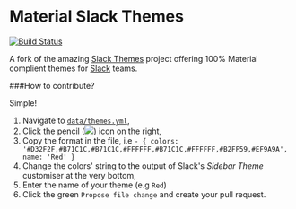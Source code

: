 # Material Slack Themes

[![Build Status](https://travis-ci.org/wopian/material-slackthemes.svg?branch=master)](https://travis-ci.org/wopian/material-slackthemes)

A fork of the amazing [Slack Themes](https://github.com/paracycle/slackthemes) project offering 100% Material complient themes for [Slack](https://slack.com) teams.

###How to contribute?

Simple! 

1. Navigate to [`data/themes.yml`](https://github.com/wopian/material-slackthemes/blob/master/data/themes.yml),
2. Click the pencil (![](http://i.imgur.com/1GmKQTr.png)) icon on the right,
3. Copy the format in the file, i.e `- { colors: '#D32F2F,#B71C1C,#B71C1C,#FFFFFF,#B71C1C,#FFFFFF,#B2FF59,#EF9A9A', name: 'Red' }`
3. Change the colors' string to the output of Slack's *Sidebar Theme* customiser at the very bottom,
4. Enter the name of your theme (e.g `Red`)
5. Click the green `Propose file change` and create your pull request.
